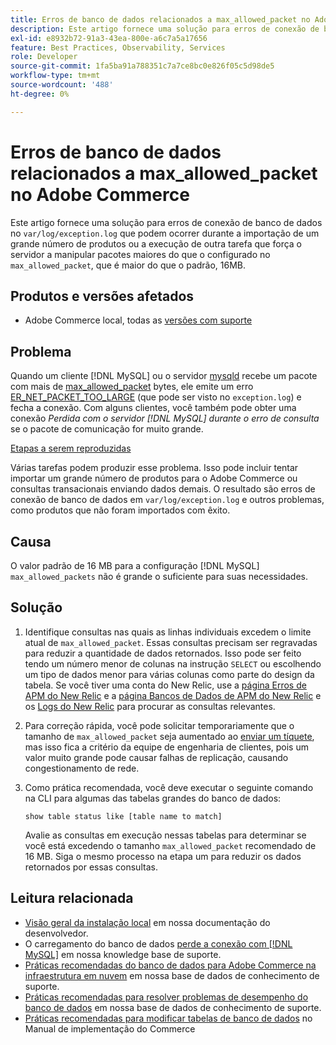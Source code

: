 ```yaml
---
title: Erros de banco de dados relacionados a max_allowed_packet no Adobe Commerce
description: Este artigo fornece uma solução para erros de conexão de banco de dados no "var/log/exception.log" que podem ocorrer ao importar um grande número de produtos ou executar outra tarefa que força o servidor a lidar com pacotes maiores do que o definido em "max_allowed_packet", que é maior do que o padrão, 16MB.
exl-id: e8932b72-91a3-43ea-800e-a6c7a5a17656
feature: Best Practices, Observability, Services
role: Developer
source-git-commit: 1fa5ba91a788351c7a7ce8bc0e826f05c5d98de5
workflow-type: tm+mt
source-wordcount: '488'
ht-degree: 0%

---
```


# Erros de banco de dados relacionados a max_allowed_packet no Adobe Commerce

Este artigo fornece uma solução para erros de conexão de banco de dados no `var/log/exception.log` que podem ocorrer durante a importação de um grande número de produtos ou a execução de outra tarefa que força o servidor a manipular pacotes maiores do que o configurado no `max_allowed_packet`, que é maior do que o padrão, 16MB.

## Produtos e versões afetados

* Adobe Commerce local, todas as [versões com suporte](https://magento.com/sites/default/files/magento-software-lifecycle-policy.pdf)

## Problema

Quando um cliente [!DNL MySQL] ou o servidor [mysqld](https://dev.mysql.com/doc/refman/8.0/en/mysqld.html) recebe um pacote com mais de [max\_allowed\_packet](https://dev.mysql.com/doc/refman/8.0/en/server-system-variables.html#sysvar_max_allowed_packet) bytes, ele emite um erro [ER\_NET\_PACKET\_TOO\_LARGE](https://dev.mysql.com/doc/mysql-errors/8.0/en/server-error-reference.html#error_er_net_packet_too_large) (que pode ser visto no `exception.log`) e fecha a conexão. Com alguns clientes, você também pode obter uma conexão *Perdida com o servidor [!DNL MySQL] durante o erro de consulta* se o pacote de comunicação for muito grande.

<u>Etapas a serem reproduzidas</u>

Várias tarefas podem produzir esse problema. Isso pode incluir tentar importar um grande número de produtos para o Adobe Commerce ou consultas transacionais enviando dados demais. O resultado são erros de conexão de banco de dados em `var/log/exception.log` e outros problemas, como produtos que não foram importados com êxito.

## Causa

O valor padrão de 16 MB para a configuração [!DNL MySQL] `max_allowed_packets` não é grande o suficiente para suas necessidades.

## Solução

1. Identifique consultas nas quais as linhas individuais excedem o limite atual de `max_allowed_packet`. Essas consultas precisam ser regravadas para reduzir a quantidade de dados retornados. Isso pode ser feito tendo um número menor de colunas na instrução `SELECT` ou escolhendo um tipo de dados menor para várias colunas como parte do design da tabela. Se você tiver uma conta do New Relic, use a [página Erros de APM do New Relic](https://docs.newrelic.com/docs/apm/apm-ui-pages/error-analytics/errors-page-explore-events-behind-errors) e a [página Bancos de Dados de APM do New Relic](https://docs.newrelic.com/docs/apm/apm-ui-pages/monitoring/databases-page-view-operations-throughput-response-time) e os [Logs do New Relic](https://docs.newrelic.com/docs/logs/log-management/get-started/get-started-log-management) para procurar as consultas relevantes.
1. Para correção rápida, você pode solicitar temporariamente que o tamanho de `max_allowed_packet` seja aumentado ao [enviar um tíquete](/help/help-center-guide/help-center/magento-help-center-user-guide.md#submit-ticket), mas isso fica a critério da equipe de engenharia de clientes, pois um valor muito grande pode causar falhas de replicação, causando congestionamento de rede.
1. Como prática recomendada, você deve executar o seguinte comando na CLI para algumas das tabelas grandes do banco de dados:

   ```
   show table status like [table name to match]
   ```

   Avalie as consultas em execução nessas tabelas para determinar se você está excedendo o tamanho `max_allowed_packet` recomendado de 16 MB. Siga o mesmo processo na etapa um para reduzir os dados retornados por essas consultas.

## Leitura relacionada

* [Visão geral da instalação local](https://experienceleague.adobe.com/pt-br/docs/commerce-operations/installation-guide/overview) em nossa documentação do desenvolvedor.
* O carregamento do banco de dados [perde a conexão com [!DNL MySQL]](https://experienceleague.adobe.com/pt-br/docs/commerce-knowledge-base/kb/troubleshooting/database/database-upload-loses-connection-to-mysql) em nossa knowledge base de suporte.
* [Práticas recomendadas do banco de dados para Adobe Commerce na infraestrutura em nuvem](https://experienceleague.adobe.com/docs/commerce-operations/implementation-playbook/best-practices/planning/database-on-cloud.html?lang=pt-BR) em nossa base de dados de conhecimento de suporte.
* [Práticas recomendadas para resolver problemas de desempenho do banco de dados](https://experienceleague.adobe.com/docs/commerce-operations/implementation-playbook/best-practices/maintenance/resolve-database-performance-issues.html?lang=pt-BR) em nossa base de dados de conhecimento de suporte.
* [Práticas recomendadas para modificar tabelas de banco de dados](https://experienceleague.adobe.com/pt-br/docs/commerce-operations/implementation-playbook/best-practices/development/modifying-core-and-third-party-tables#why-adobe-recommends-avoiding-modifications) no Manual de implementação do Commerce
